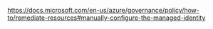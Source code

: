 



https://docs.microsoft.com/en-us/azure/governance/policy/how-to/remediate-resources#manually-configure-the-managed-identity
